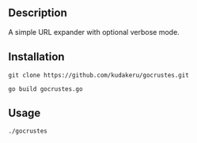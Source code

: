 Description
-----------

A simple URL expander with optional verbose mode.

Installation
------------

`git clone https://github.com/kudakeru/gocrustes.git`

`go build gocrustes.go`

Usage
------------

`./gocrustes`

